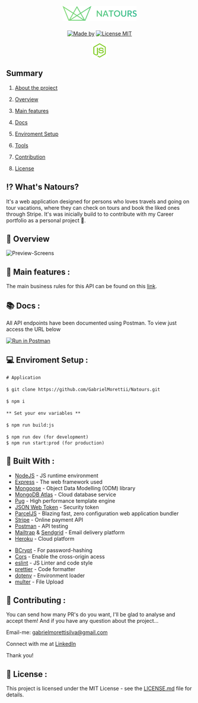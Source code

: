 <h1 align="center">
  <br>
  <a href="https://lakshman-natours.herokuapp.com/"><img src="https://github.com/GabrielMorettii/Natours/blob/master/public/img/logo-green.png" alt="Natours" width="200"></a>
</h1>

<div align="center">
  <a href="https://www.linkedin.com/in/gabriel-morettii/"><img alt="Made by" src="https://img.shields.io/badge/made%20by-Gabriel%20Moretti-%49c31b"></a>
  <a href="https://opensource.org/licenses/MIT"><img alt="License MIT" src="https://img.shields.io/badge/license-MIT-brightgreen"></a>
</div>

<div align="center" style="display: inline_block"><br>
    <img align="center" alt="Gabriel-Node" height="40" width="40" src="https://github.com/devicons/devicon/blob/master/icons/nodejs/nodejs-original.svg">
</div>


## Summary

1. [About the project](#general-information)

2. [Overview](#overview)

3. [Main features](#features)

4. [Docs](#docs)

5. [Enviroment Setup](#enviroment-setup)

6. [Tools](#tools)

7. [Contribution](#contributing)

8. [License](#license)

## ⁉ What's Natours? <a name="general-information" />

It's a web application designed for persons who loves travels and going on tour vacations, where 
they can check on tours and book the liked ones through Stripe. It's was inicially build to 
to contribute with my Career portfolio as a personal project 🚀.

## 👀 Overview  <a name="overview" />

![Preview-Screens](./docs/video.gif)

## 📌 Main features <a name="features" />:

The main business rules for this API can be found on this [link](./docs/bussiness_rules.md).

## 📚 Docs <a name="docs" />:

All API endpoints have been documented using Postman. To view just access the URL below

[![Run in Postman](https://run.pstmn.io/button.svg)](https://app.getpostman.com/run-collection/491e3d3d4201354f0ca0?action=collection%2Fimport)

## 💻 Enviroment Setup <a name="enviroment-setup" />:

```
# Application

$ git clone https://github.com/GabrielMorettii/Natours.git

$ npm i

** Set your env variables **

$ npm run build:js

$ npm run dev (for development)
$ npm run start:prod (for production)
```

## 🔧 Built With <a name="tools" />:

* [NodeJS](https://nodejs.org/en/) - JS runtime environment
* [Express](http://expressjs.com/) - The web framework used
* [Mongoose](https://mongoosejs.com/) - Object Data Modelling (ODM) library
* [MongoDB Atlas](https://www.mongodb.com/cloud/atlas) - Cloud database service
* [Pug](https://pugjs.org/api/getting-started.html) - High performance template engine
* [JSON Web Token](https://jwt.io/) - Security token
* [ParcelJS](https://parceljs.org/) - Blazing fast, zero configuration web application bundler
* [Stripe](https://stripe.com/) - Online payment API
* [Postman](https://www.getpostman.com/) - API testing
* [Mailtrap](https://mailtrap.io/) & [Sendgrid](https://sendgrid.com/) - Email delivery platform
* [Heroku](https://www.heroku.com/) - Cloud platform
- [BCrypt](https://www.npmjs.com/package/bcrypt 'BCrypt') - For password-hashing
- [Cors](https://www.npmjs.com/package/cors 'Cors') - Enable the cross-origin acess
- [eslint](https://eslint.org/) - JS Linter and code style
- [prettier](https://github.com/prettier/prettier) - Code formatter
- [dotenv](https://github.com/motdotla/dotenv) - Environment loader
- [multer](https://github.com/expressjs/multer) - File Upload

## 🧐 Contributing <a name="contributing" />:

You can send how many PR's do you want, I'll be glad to analyse and accept them! And if you have any question about the project...

Email-me: gabrielmorettisilva@gmail.com

Connect with me at [LinkedIn](https://www.linkedin.com/in/gabriel-morettii/)

Thank you!

## 🔑 License <a name="license" />:

This project is licensed under the MIT License - see the [LICENSE.md](./LICENSE.md) file for details.
